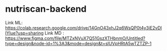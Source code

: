 # nutriscan-backend

Link ML: https://colab.research.google.com/drive/14GnO43xhJ2q6WsQP0t4y3iE2vDlIYIue?usp=sharing
Link MD : https://www.figma.com/file/MTZxNVuX7Q51GszXTHbnmO/Untitled?type=design&node-id=1%3A3&mode=design&t=slUVpHRtA5wTZTZP-1
